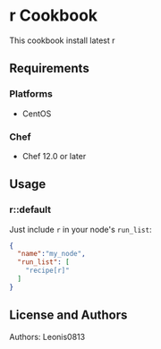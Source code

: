 # r Cookbook

This cookbook install latest r

## Requirements

### Platforms

- CentOS

### Chef

- Chef 12.0 or later

## Usage

### r::default

Just include `r` in your node's `run_list`:

```json
{
  "name":"my_node",
  "run_list": [
    "recipe[r]"
  ]
}
```

## License and Authors

Authors: Leonis0813
